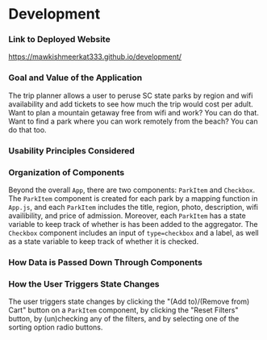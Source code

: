 # Development

### Link to Deployed Website
https://mawkishmeerkat333.github.io/development/

### Goal and Value of the Application

The trip planner allows a user to peruse SC state parks by region and wifi availability and add tickets to see how much the trip would cost per adult. Want to plan a mountain getaway free from wifi and work? You can do that. Want to find a park where you can work remotely from the beach? You can do that too.

### Usability Principles Considered

### Organization of Components

Beyond the overall `App`, there are two components: `ParkItem` and `Checkbox`. The `ParkItem` component is created for each park by a mapping function in `App.js`, and each `ParkItem` includes the title, region, photo, description, wifi availibility, and price of admission. Moreover, each `ParkItem` has a state variable to keep track of whether is has been added to the aggregator. The `Checkbox` component includes an input of `type=checkbox` and a label, as well as a state variable to keep track of whether it is checked.

### How Data is Passed Down Through Components

### How the User Triggers State Changes

The user triggers state changes by clicking the "(Add to)/(Remove from) Cart" button on a `ParkItem` component, by clicking the "Reset Filters" button, by (un)checking any of the filters, and by selecting one of the sorting option radio buttons.
